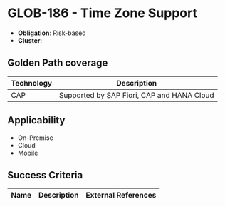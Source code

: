 # GLOB-186 - Time Zone Support

- **Obligation**: Risk-based
- **Cluster**: 




## Golden Path coverage

| Technology | Description | 
| ----- | ---------- | 
| CAP | Supported by SAP Fiori, CAP and HANA Cloud | |



## Applicability

- On-Premise
- Cloud
- Mobile



## Success Criteria

| Name | Description | External References |
| ----- | ---------- | ------------------- |

